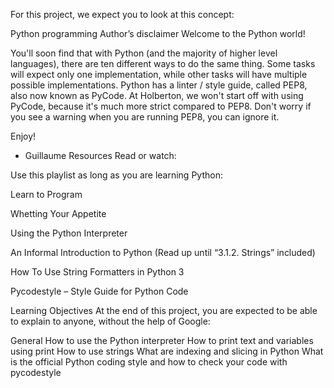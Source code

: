 For this project, we expect you to look at this concept:

Python programming
Author’s disclaimer
Welcome to the Python world!

You'll soon find that with Python (and the majority of higher level languages), there are ten different ways to do the same thing. Some tasks will expect only one implementation, while other tasks will have multiple possible implementations.
Python has a linter / style guide, called PEP8, also now known as PyCode. At Holberton, we won't start off with using PyCode, because it's much more strict compared to PEP8. Don't worry if you see a warning when you are running PEP8, you can ignore it.

Enjoy!

- Guillaume
Resources
Read or watch:

Use this playlist as long as you are learning Python:

Learn to Program

Whetting Your Appetite

Using the Python Interpreter

An Informal Introduction to Python (Read up until “3.1.2. Strings” included)

How To Use String Formatters in Python 3

Pycodestyle – Style Guide for Python Code

Learning Objectives
At the end of this project, you are expected to be able to explain to anyone, without the help of Google:

General
How to use the Python interpreter
How to print text and variables using print
How to use strings
What are indexing and slicing in Python
What is the official Python coding style and how to check your code with pycodestyle
